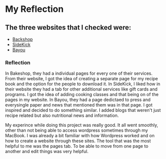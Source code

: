 # My Reflection

## The three websites that I checked were: 
- [Backshop](https://www.bakeshopva.com/)
- [SideKick](https://www.sidekickbakery.com/)
- [Bayou](https://www.bayoubakeryva.com/)

### Reflection 
In Bakeshop, they had a individual pages for every one of their services. From their website, I got the idea of creating a separate page for my recipe book and the option for the people to download it. In SideKick, I liked how in their website they had a tab for other additional services like gift cards and programs. I got the idea of adding cooking classes and that being on of the pages in my website. In Bayou, they had a page dedictaed to press and everysingle paper and news that mentioned them was in that page. I got inspired and decided to do something similar. I added blogs that weren't just recipe related but also nutritional news and information. 

My experince while doing this project was really good. It all went smoothly, other than not being able to access wordpress sometimes through my MacBook. I was already a bit familiar with how Wordpress worked and on how to create a website through these sites. The tool that was the most helpful to me was the pages tab. To be able to move from one page to another and edit things was very helpful. 
   
